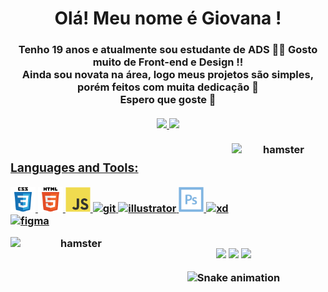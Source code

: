 
  ##
<h1 align="center">Olá! Meu nome é Giovana ! </h1>


 
 <h3 align="center">Tenho 19 anos e atualmente sou estudante de ADS 👩‍💻 Gosto muito de Front-end e Design !! </br>
 Ainda sou novata na área, logo meus projetos são simples, porém feitos com muita dedicação 🌼 </br>
 Espero que goste  💖<br/>
 
 </br>
  <div>
  <a href="https://github.com/giovanaysandes">
  <img height="140em" src="https://github-readme-stats.vercel.app/api?username=giovanaysandes&show_icons=true&theme=dracula&include_all_commits=true&count_private=true"/>
  <img height="140em" src="https://github-readme-stats.vercel.app/api/top-langs/?username=giovanaysandes&layout=compact&langs_count=16&theme=dracula"/>
<div>
<div style="display: inline_block"><br>
 <img align="right" alt="hamster" src="https://media.giphy.com/media/Moxsczvnqb3SU/giphy.gif" width="150" height="130">
<h3 align="left">Languages and Tools:</h3>
<p align="left"> 
 <a href="https://www.w3schools.com/css/" target="_blank"> <img src="https://raw.githubusercontent.com/devicons/devicon/master/icons/css3/css3-original-wordmark.svg" alt="css3" width="40" height="40"/> </a> 
 <a href="https://www.w3.org/html/" target="_blank"> <img src="https://raw.githubusercontent.com/devicons/devicon/master/icons/html5/html5-original-wordmark.svg" alt="html5" width="40" height="40"/> </a> 
 <a href="https://developer.mozilla.org/en-US/docs/Web/JavaScript" target="_blank"> <img src="https://raw.githubusercontent.com/devicons/devicon/master/icons/javascript/javascript-original.svg" alt="javascript" width="40" height="40"/> </a> 
 <a href="https://git-scm.com/" target="_blank"> <img src="https://www.vectorlogo.zone/logos/git-scm/git-scm-icon.svg" alt="git" width="40" height="40"/> </a> 
 <a href="https://www.adobe.com/in/products/illustrator.html" target="_blank"> <img src="https://www.vectorlogo.zone/logos/adobe_illustrator/adobe_illustrator-icon.svg" alt="illustrator" width="40" height="40"/> </a> 
 <a href="https://www.photoshop.com/en" target="_blank"> <img src="https://raw.githubusercontent.com/devicons/devicon/master/icons/photoshop/photoshop-line.svg" alt="photoshop" width="40" height="40"/> </a> 
 <a href="https://www.adobe.com/products/xd.html" target="_blank"> <img src="https://cdn.worldvectorlogo.com/logos/adobe-xd.svg" alt="xd" width="40" height="40"/> </a> 
 <a href="https://www.figma.com/" target="_blank"> <img src="https://www.vectorlogo.zone/logos/figma/figma-icon.svg" alt="figma" width="40" height="40"/> </a> 
</p>
 
 <img align="left" alt="hamster" src="https://media.giphy.com/media/mzFO6P0KLFDsQ/giphy.gif" width="210" height="140">
</div>
  
  
  ##
 
<div> 
  <a href="https://www.instagram.com/gi_sandes/" target="_blank"><img src="https://img.shields.io/badge/-Instagram-%23E4405F?style=for-the-badge&logo=instagram&logoColor=white" target="_blank"></a>
  <a href = "mailto: giovanasandes@hotmail.com"><img src="https://img.shields.io/badge/-Gmail-%23333?style=for-the-badge&logo=gmail&logoColor=white" target="_blank"></a>
  <a href="https://www.linkedin.com/in/giovana-yukari-7629631b4/" target="_blank"><img src="https://img.shields.io/badge/-LinkedIn-%230077B5?style=for-the-badge&logo=linkedin&logoColor=white" target="_blank"></a> 
 
   ![Snake animation](https://github.com/carolmartao/carolmartao/blob/output/github-contribution-grid-snake.svg)
 
</div>
  

